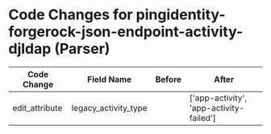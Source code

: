 # Code Changes for pingidentity-forgerock-json-endpoint-activity-djldap (Parser)

| Code Change | Field Name | Before | After |
|-------------|------------|--------|-------|
| edit_attribute | legacy_activity_type |  | ['app-activity', 'app-activity-failed'] |